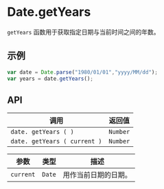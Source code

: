 # Date.getYears

`getYears` 函数用于获取指定日期与当前时间之间的年数。

## 示例

```javascript
var date = Date.parse("1980/01/01","yyyy/MM/dd");
var years = date.getYears();
```

## API

| 调用 | 返回值 |
|---|---|
| `date. getYears ( )` | `Number` |
| `date. getYears ( current )` | `Number` |

| 参数 | 类型 | 描述 |
|---|---|---|
| `current` | `Date` | 用作当前日期的日期。 |
